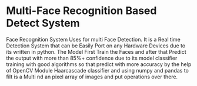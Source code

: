 # Multi-Face Recognition Based Detect System
 Face Recognition System Uses for multi Face Detection. It is a Real time Detection System that can be Easily Port on any Hardware Devices due to its written in python. The Model First Train the Faces and after that Predict the output with more than 85%+ confidence due to its model classifier training with good algorithms so that predict with more accuracy by the help of OpenCV Module Haarcascade classifier and using numpy and pandas to fiIt is a Multi nd an pixel array of images and put operations over there.


